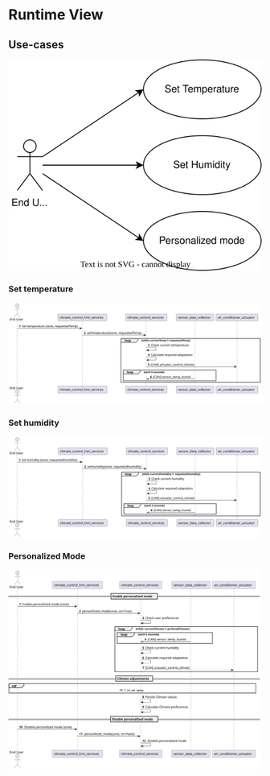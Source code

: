 # Runtime View

## Use-cases

![Use-case Diagram](../uml/05_1_usecases.svg)

### Set temperature

![Set temperature](../uml/05_2_sd_set_temp.svg)

### Set humidity

![Set humidity](../uml/05_3_sd_set_humid.svg)

### Personalized Mode

![Personalized Mode](../uml/05_4_sd_personalized_mode.svg)

